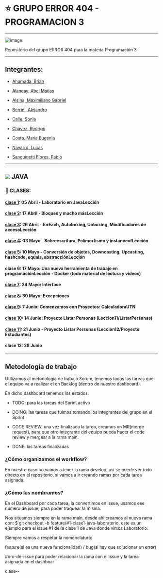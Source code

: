 # :star:  GRUPO ERROR 404 - PROGRAMACION 3

---


![image](https://user-images.githubusercontent.com/72580574/232953557-f9db7ab8-47e3-4368-a30c-020385e1784e.png)


Repositorio del grupo ERROR 404 para la materia Programación 3

---

## Integrantes:


- [Ahumada, Brian](https://github.com/brianahumada)                        

- [Alancay, Abel Matias](https://github.com/matias9486)                

- [Alsina, Maximiliano Gabriel](https://github.com/MalsinaG)   

- [Berrini, Alejandro](https://github.com/AlejandroEB89)                 

- [Calle, Sonia](https://github.com/SoCalle) 

- [Chavez, Rodrigo](https://github.com/RodrigoChavez1986)                       

- [Costa, Maria Eugenia](https://github.com/eugenia1984)              

- [Navarro, Lucas](https://github.com/LucasNavarro01)                                            

- [Sanguinetti Flores, Pablo](https://github.com/Pablo1653)


---

## <img src="https://img.icons8.com/color/50/null/java-coffee-cup-logo--v1.png"/> JAVA

### :book: CLASES:

#### [clase 1](https://github.com/CodeSystem2022/ERROR-404-PROGRAMACION3/tree/main/Leccion_01/MundoPc): 05 Abril - Laboratorio en JavaLección

#### [clase 2](https://github.com/CodeSystem2022/ERROR-404-PROGRAMACION3/tree/main/Leccion02): 17 Abril - Bloques y mucho másLección

#### [clase 3](https://github.com/CodeSystem2022/ERROR-404-PROGRAMACION3/tree/main/Leccion03): 26 Abril -  forEach, Autoboxing, Unboxing, Modificadores de accesoLección

#### [clase 4](https://github.com/CodeSystem2022/ERROR-404-PROGRAMACION3/tree/main/Leccion04): 03 Mayo - Sobreescritura, Polimorfismo y instanceofLección

#### [clase 5](https://github.com/CodeSystem2022/ERROR-404-PROGRAMACION3/tree/main/Leccion05): 10 Mayo -  Conversión de objetos, Downcasting, Upcasting, hashcode, equals, abstracciónLección

#### clase 6: 17 Mayo: Una nueva herramienta de trabajo en programaciónLección - Docker (todo material de lectura y videos)

#### [clase 7](https://github.com/CodeSystem2022/ERROR-404-PROGRAMACION3/tree/main/clase07): 24 Mayo: Interface

#### [clase 8](https://github.com/CodeSystem2022/ERROR-404-PROGRAMACION3/tree/main/Leccion08/ManejoExcepciones1): 30 Mayo: Excepciones

#### [clase 9](https://github.com/CodeSystem2022/ERROR-404-PROGRAMACION3/tree/main/Leccion_09): 7 Junio: Comenzamos con Proyectos: CalculadoraUTN

#### [clase 10](https://github.com/CodeSystem2022/ERROR-404-PROGRAMACION3/tree/main/Leccion11/ListarPersonas): 14 Junio: Proyecto Listar Personas (Leccion11/ListarPersonas)

#### [clase 11](https://github.com/CodeSystem2022/ERROR-404-PROGRAMACION3/tree/main/Leccion_12): 21 Junio - Proyecto Listar Personas (Leccion12/Proyecto Estudiantes)

#### clase 12: 28 Junio

---

## Metodología de trabajo

Utilizamos al metodología de trabajo Scrum, tenemos todas las tareas que el equipo va a realizar el en Backlog (dentro de nuestro dashboard).

En dicho dashboard tenemos los estados:

- TODO: para las tareas del Sprint activo

- DOING: las tareas que fuimos tomando los integrantes del grupo en el Sprint

- CODE REVIEW: una vez finalizada la tarea, creamos un MR(merge request), para que otro integrante del equipo pueda hacer el code review y mergear a la rama main.

- DONE: las tareas finalizadas

### ¿Cómo organizamos el workflow?

En nuestro caso no vamos a tener la rama develop, asi se puede ver todo directo en el repositorio, si vamos a ir creando ramas por cada tarea asignada.

### ¿Cómo las nombramos?

En el Dashboard por cada tarea, la convertimos en issue, usamos ese número de issue, para poder traquear la misma.

Nos situamos siempre en la rama main, desde ahi creamos al nueva rama con: $ git checkout -b feature/#1-clase1-java-laboratorio, este es un ejemplo para el issue #1 de la clase 1 de Java donde vimos Laboratorio.

Siempre vamos a respetar la nomenclatura:

feature(si es una nueva funcionalidad) / bug(si hay que solucionar un error)

#nro-de-issue para poder relacionar la rama con el issue y la tarea asignada en el dashboar

clase<nro-de-clase>-<lenguaje>-<tema-de-la-clase>

